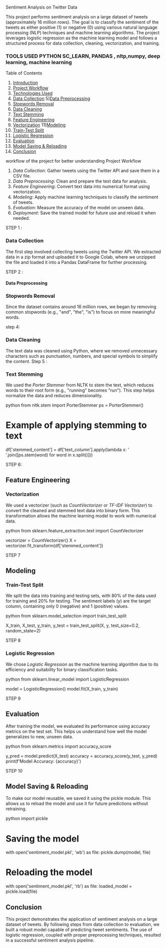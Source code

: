  Sentiment Analysis on Twitter Data

 This project performs sentiment analysis on a large dataset of tweets (approximately 16 million rows). The goal is to classify the sentiment of the tweets as either positive (1) or negative (0) using various natural language processing (NLP) techniques and machine learning algorithms. The project leverages logistic regression as the machine learning model and follows a structured process for data collection, cleaning, vectorization, and training.
### TOOLS USED PYTHON SC_LEARN, PANDAS , nltp,numpy, deep learning, machine learning
 Table of Contents
 1) [Introduction](#introduction)
 2) [Project Workflow](#project-workflow)
 3) [Technologies Used](#technologies-used)
 4) [Data Collection](#data-collection)
 5)[Data Preprocessing](#data-preprocessing)
 6) [Stopwords Removal](#stopwords-removal)
 7) [Data Cleaning](#data-cleaning)
 8) [Text Stemming](#text-stemming)
 9) [Feature Engineering](#feature-engineering)
 10) [Vectorization](#vectorization)
 11)[Modeling](#modeling)
 12) [Train-Test Split](#train-test-split)
 13) [Logistic Regression](#logistic-regression)
 14) [Evaluation](#evaluation)
 15)  [Model Saving & Reloading](#model-saving--reloading)
 16)   [Conclusion](#conclusion)



workflow of the project for better understanding
 Project Workflow

1. *Data Collection*: Gather tweets using the Twitter API and save them in a CSV file.
2. *Data Preprocessing*: Clean and prepare the text data for analysis.
3. *Feature Engineering*: Convert text data into numerical format using vectorization.
4. *Modeling*: Apply machine learning techniques to classify the sentiment of tweets.
5. *Evaluation*: Measure the accuracy of the model on unseen data.
6. *Deployment*: Save the trained model for future use and reload it when needed.


STEP 1 :
 ### Data Collection
The first step involved collecting tweets using the Twitter API. We extracted data in a zip format and uploaded it to Google Colab, where we unzipped the file and loaded it into a Pandas DataFrame for further processing.

STEP 2 : 
#### Data Preprocessing

### Stopwords Removal
Since the dataset contains around 16 million rows, we began by removing common stopwords (e.g., "and", "the", "is") to focus on more meaningful words.


step 4: 
### Data Cleaning
The text data was cleaned using Python, where we removed unnecessary characters such as punctuation, numbers, and special symbols to simplify the content.
Step 5 :
### Text Stemming
We used the *Porter Stemmer* from NLTK to stem the text, which reduces words to their root form (e.g., "running" becomes "run"). This step helps normalize the data and reduces dimensionality.

python
from nltk.stem import PorterStemmer
ps = PorterStemmer()

# Example of applying stemming to text
df['stemmed_content'] = df['text_column'].apply(lambda x: ' '.join([ps.stem(word) for word in x.split()]))

STEP 6:



## Feature Engineering

### Vectorization
We used a vectorizer (such as *CountVectorizer* or *TF-IDF Vectorizer*) to convert the cleaned and stemmed text data into binary form. This transformation allows the machine learning model to work with numerical data.

python
from sklearn.feature_extraction.text import CountVectorizer

vectorizer = CountVectorizer()
X = vectorizer.fit_transform(df['stemmed_content'])

STEP 7




## Modeling

### Train-Test Split
We split the data into training and testing sets, with 80% of the data used for training and 20% for testing. The sentiment labels (y) are the target column, containing only 0 (negative) and 1 (positive) values.

python
from sklearn.model_selection import train_test_split

X_train, X_test, y_train, y_test = train_test_split(X, y, test_size=0.2, random_state=2)




STEP 8




### Logistic Regression
We chose *Logistic Regression* as the machine learning algorithm due to its efficiency and suitability for binary classification tasks.

python
from sklearn.linear_model import LogisticRegression

model = LogisticRegression()
model.fit(X_train, y_train)

STEP 9



## Evaluation

After training the model, we evaluated its performance using accuracy metrics on the test set. This helps us understand how well the model generalizes to new, unseen data.

python
from sklearn.metrics import accuracy_score

y_pred = model.predict(X_test)
accuracy = accuracy_score(y_test, y_pred)
print(f'Model Accuracy: {accuracy}')

STEP 10


## Model Saving & Reloading

To make our model reusable, we saved it using the pickle module. This allows us to reload the model and use it for future predictions without retraining.

python
import pickle

# Saving the model
with open('sentiment_model.pkl', 'wb') as file:
    pickle.dump(model, file)

# Reloading the model
with open('sentiment_model.pkl', 'rb') as file:
    loaded_model = pickle.load(file)


## Conclusion

This project demonstrates the application of sentiment analysis on a large dataset of tweets. By following steps from data collection to evaluation, we built a robust model capable of predicting tweet sentiments. The use of logistic regression, coupled with proper preprocessing techniques, resulted in a successful sentiment analysis pipeline.


